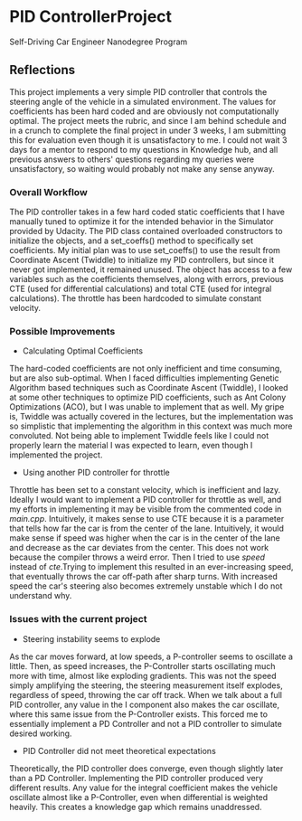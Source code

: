 # PID ControllerProject
Self-Driving Car Engineer Nanodegree Program
   

## Reflections

This project implements a very simple PID controller that controls the steering angle of the vehicle in a simulated environment. 
The values for coefficients has been hard coded and are obviously not computationally optimal. The project meets the rubric, and since I am behind schedule and in a crunch to
complete the final project in under 3 weeks, I am submitting this for evaluation even though it is unsatisfactory to me. I could not wait 3 days for a mentor to respond to
my questions in Knowledge hub, and all previous answers to others' questions regarding my queries were unsatisfactory, so waiting would probably not make any sense anyway.

### Overall Workflow

The PID controller takes in a few hard coded static coefficients that I have manually tuned to optimize it for the intended behavior in the Simulator provided by Udacity.
The PID class contained overloaded constructors to initialize the objects, and a set_coeffs() method to specifically set coefficients. My initial plan was to use set_coeffs() to
use the result from Coordinate Ascent (Twiddle) to initialize my PID controllers, but since it never got implemented, it remained unused. The object has access to a few variables 
such as the coefficients themselves, along with errors, previous CTE (used for differential calculations) and total CTE (used for integral calculations). The throttle has been 
hardcoded to simulate constant velocity.

### Possible Improvements

* Calculating Optimal Coefficients

The hard-coded coefficients are not only inefficient and time consuming, but are also sub-optimal. When I faced difficulties implementing Genetic Algorithm based techniques such
as Coordinate Ascent (Twiddle), I looked at some other techniques to optimize PID coefficients, such as Ant Colony Optimizations (ACO), but I was unable to implement that as well.
My gripe is, Twiddle was actually covered in the lectures, but the implementation was so simplistic that implementing the algorithm in this context was much more convoluted. Not
being able to implement Twiddle feels like I could not properly learn the material I was expected to learn, even though I implemented the project.


* Using another PID controller for throttle

Throttle has been set to a constant velocity, which is inefficient and lazy. Ideally I would want to implement a PID controller for throttle as well, and my efforts in implementing
it may be visible from the commented code in _main.cpp_. Intuitively, it makes sense to use CTE because it is a parameter that tells how far the car is from the center of the lane.
Intuitively, it would make sense if speed was higher when the car is in the center of the lane and decrease as the car deviates from the center. This does not work because the
compiler throws a weird error. Then I tried to use _speed_ instead of _cte_.Trying to implement this resulted in an ever-increasing speed, that eventually throws the car 
off-path after sharp turns. With increased speed the car's steering also becomes extremely unstable which I do not understand why.


### Issues with the current project

* Steering instability seems to explode

As the car moves forward, at low speeds, a P-controller seems to oscillate a little. Then, as speed increases, the P-Controller starts oscillating much more with time, almost
like exploding gradients. This was not the speed simply amplifying the steering, the steering measurement itself explodes, regardless of speed, throwing the car off track.
When we talk about a full PID controller, any value in the I component also makes the car oscillate, where this same issue from the P-Controller exists. This forced me to 
essentially implement a PD Controller and not a PID controller to simulate desired working.

* PID Controller did not meet theoretical expectations

Theoretically, the PID controller does converge, even though slightly later than a PD Controller. Implementing the PID controller produced very different results. Any value 
for the integral coefficient makes the vehicle oscillate almost like a P-Controller, even when differential is weighted heavily. This creates a knowledge gap which remains 
unaddressed.

